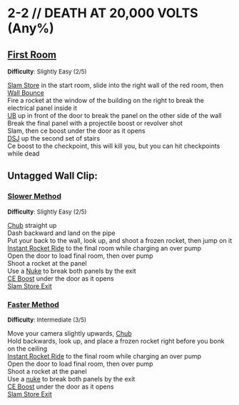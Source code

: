 # 2-2 // DEATH AT 20,000 VOLTS (Any%)


## [First Room](https://youtu.be/aIgoM4be7I8)
<font size="2">
    <b>Difficulty</b>: Slightly Easy (2/5)
</font> <br/> 

[Slam Store](/speedrun-tech.md#slam-store) in the start room, slide into the right wall of the red room, then [Wall Bounce](/speedrun-tech.md#wall-bounces) <br/>
Fire a rocket at the window of the building on the right to break the electrical panel inside it <br/>
[UB](/speedrun-tech.md#ub-ultraboost) up in front of the door to break the panel on the other side of the wall <br/>
Break the final panel with a projectile boost or revolver shot <br/>
Slam, then ce boost under the door as it opens <br/>
[DSJ](/speedrun-tech.md#dsj-dash-slide-jump) up the second set of stairs <br/>
Ce boost to the checkpoint, this will kill you, but you can hit checkpoints while dead


## Untagged Wall Clip: 

### [Slower Method](https://youtu.be/1vAmRO13oW4)
<font size="2">
    <b>Difficulty</b>: Slightly Easy (2/5)
</font> <br/> 

[Chub](/speedrun-tech.md#chub-checkpoint-ub) straight up <br/>
Dash backward and land on the pipe <br/>
Put your back to the wall, look up, and shoot a frozen rocket, then jump on it <br/>
[Instant Rocket Ride](/speedrun-tech.md#instant-rocket-ride) to the final room while charging an over pump <br/>
Open the door to load final room, then over pump <br/>
Shoot a rocket at the panel <br/>
Use a [Nuke](/speedrun-tech.md#nukes) to break both panels by the exit <br/>
[CE Boost](/speedrun-tech.md#ce-boost-core-eject-boost) under the door as it opens <br/>
[Slam Store Exit](/speedrun-tech.md#slam-store-exit) <br/>

### [Faster Method](https://youtu.be/G6TvLtWIz0w)
<font size="2">
    <b>Difficulty</b>: Intermediate (3/5)
</font> <br/> 

Move your camera slightly upwards, [Chub](/speedrun-tech.md#chub-checkpoint-ub) <br/>
Hold backwards, look up, and place a frozen rocket right before you bonk on the ceiling <br/>
[Instant Rocket Ride](/speedrun-tech.md#instant-rocket-ride) to the final room while charging an over pump <br/>
Open the door to load final room, then over pump <br/>
Shoot a rocket at the panel <br/>
Use a [nuke](/speedrun-tech.md#nukes) to break both panels by the exit <br/>
[CE Boost](/speedrun-tech.md#ce-boost-core-eject-boost) under the door as it opens <br/>
[Slam Store Exit](/speedrun-tech.md#slam-store-exit) <br/>